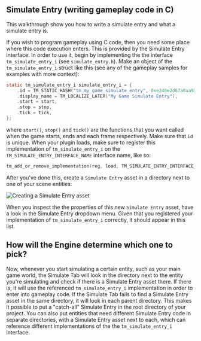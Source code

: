 ## Simulate Entry (writing gameplay code in C)

This walkthrough show you how to write a simulate entry and what a simulate entry is.

If you wish to program gameplay using C code, then you need some place where this code execution
enters. This is provided by the Simulate Entry interface. In order to use it, begin by implementing
the the interface `tm_simulate_entry_i` (see `simulate_entry.h`). Make an object of the
`tm_simulate_entry_i` struct like this (see any of the gameplay samples for examples with more
context):

```c
static tm_simulate_entry_i simulate_entry_i = {
    .id = TM_STATIC_HASH("tm_my_game_simulate_entry", 0xe240e2d67a0aa93ULL),
    .display_name = TM_LOCALIZE_LATER("My Game Simulate Entry"),
    .start = start,
    .stop = stop,
    .tick = tick,
};
```

where `start()`, `stop()` and `tick()` are the functions that you want called when the game starts, ends
and each frame respectively. Make sure that `id` is unique. When your plugin loads, make sure to
register this implementation of `tm_simulate_entry_i` on the `TM_SIMULATE_ENTRY_INTERFACE_NAME`
interface name, like so:

```c
tm_add_or_remove_implementation(reg, load, TM_SIMULATE_ENTRY_INTERFACE_NAME, &simulate_entry_i);
```

After you've done this, create a `Simulate Entry` asset in a directory next to one of your scene
entities:

![Creating a Simulate Entry asset](https://www.dropbox.com/s/qchhejkfbbjfw7h/create-new-simulate-entrry.png?dl=1)

When you inspect the the properties of this new `Simulate Entry` asset, have a look in the
Simulate Entry dropdown menu. Given that you registered your implementation of `tm_simulate_entry_i`
correctly, it should appear in this list.



## How will the Engine determine which one to pick?

Now, whenever you start simulating a certain entity, such as your main game world, the Simulate Tab
will look in the directory next to the entity you're simulating and check if there is a Simulate
Entry asset there. If there is, it will use the referenced `tm_simulate_entry_i` implementation in
order to enter into gameplay code. If the Simulate Tab fails to find a Simulate Entry asset in the
same directory, it will look in each parent directory. This makes it possible to put a "catch-all"
Simulate Entry in the root directory of your project. You can also put entities that need different
Simulate Entry code in separate directories, with a Simulate Entry asset next to each, which can
reference different implementations of the the `tm_simulate_entry_i` interface.